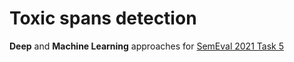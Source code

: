 # Toxic spans detection

**Deep** and **Machine Learning** approaches for [SemEval 2021 Task 5](https://competitions.codalab.org/competitions/25623
)
